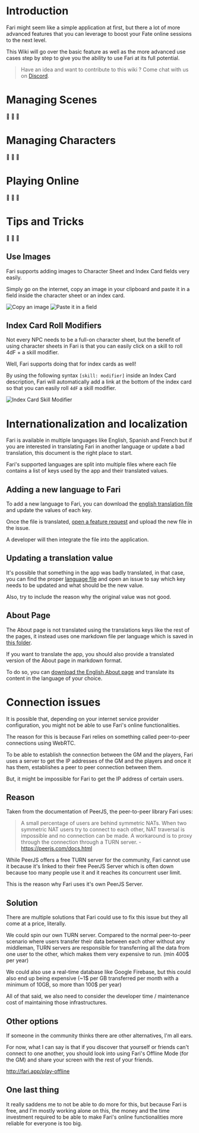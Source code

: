 # Introduction

<page-meta author="RPDeshaies" description="Everything you need to know to use Fari effectively."></page-meta>

Fari might seem like a simple application at first, but there a lot of more advanced features that you can leverage to boost your Fate online sessions to the next level.

This Wiki will go over the basic feature as well as the more advanced use cases step by step to give you the ability to use Fari at its full potential.

> Have an idea and want to contribute to this wiki ? Come chat with us on [Discord](https://discord.com/invite/vMAJFjUraA).

# Managing Scenes

🚧 👷 🚧

# Managing Characters

🚧 👷 🚧

# Playing Online

🚧 👷 🚧

# Tips and Tricks

🚧 👷 🚧

## Use Images

Fari supports adding images to Character Sheet and Index Card fields very easily.

Simply go on the internet, copy an image in your clipboard and paste it in a field inside the character sheet or an index card.

![Copy an image](https://gyazo.com/db1eede383593cfa829359358ec58c4f.png)
![Paste it in a field](https://gyazo.com/ce1a801bf9bf7362954d0a0a64571117.png)

## Index Card Roll Modifiers

Not every NPC needs to be a full-on character sheet, but the benefit of using character sheets in Fari is that you can easily click on a skill to roll 4dF + a skill modifier.

Well, Fari supports doing that for index cards as well!

By using the following syntax `[skill: modifier]` inside an Index Card description, Fari will automatically add a link at the bottom of the index card so that you can easily roll `4dF` a skill modifier.

![Index Card Skill Modifier](https://gyazo.com/04ddec1356bf3b25022341f40d6f3a25.gif)

# Internationalization and localization

Fari is available in multiple languages like English, Spanish and French but if you are interested in translating Fari in another language or update a bad translation, this document is the right place to start.

Fari's supported languages are split into multiple files where each file contains a list of keys used by the app and their translated values.

## Adding a new language to Fari

To add a new language to Fari, you can download the [english translation file](https://github.com/fariapp/fari/blob/master/lib/services/internationalization/locales/enTranslation.ts) and update the values of each key.

Once the file is translated, [open a feature request](https://github.com/fariapp/fari/issues/new/choose) and upload the new file in the issue.

A developer will then integrate the file into the application.

## Updating a translation value

It's possible that something in the app was badly translated, in that case, you can find the proper [language file](https://github.com/fariapp/fari/tree/master/lib/services/internationalization/locales) and open an issue to say which key needs to be updated and what should be the new value.

Also, try to include the reason why the original value was not good.

## About Page

The About page is not translated using the translations keys like the rest of the pages, it instead uses one markdown file per language which is saved in [this folder](https://github.com/fariapp/fari/tree/master/lib/routes/About/page).

If you want to translate the app, you should also provide a translated version of the About page in markdown format.

To do so, you can [download the English About page](https://raw.githubusercontent.com/fariapp/fari/master/lib/routes/About/page/About.en.md) and translate its content in the language of your choice.

# Connection issues

It is possible that, depending on your internet service provider configuration, you might not be able to use Fari's online functionalities.

The reason for this is because Fari relies on something called peer-to-peer connections using WebRTC.

To be able to establish the connection between the GM and the players, Fari uses a server to get the IP addresses of the GM and the players and once it has them, establishes a peer to peer connection between them.

But, it might be impossible for Fari to get the IP address of certain users.

## Reason

Taken from the documentation of PeerJS, the peer-to-peer library Fari uses:

> A small percentage of users are behind symmetric NATs. When two symmetric NAT users try to connect to each other, NAT traversal is impossible and no connection can be made. A workaround is to proxy through the connection through a TURN server. - https://peerjs.com/docs.html

While PeerJS offers a free TURN server for the community, Fari cannot use it because it's linked to their free PeerJS Server which is often down because too many people use it and it reaches its concurrent user limit.

This is the reason why Fari uses it's own PeerJS Server.

## Solution

There are multiple solutions that Fari could use to fix this issue but they all come at a price, literally.

We could spin our own TURN server. Compared to the normal peer-to-peer scenario where users transfer their data between each other without any middleman, TURN servers are responsible for transferring all the data from one user to the other, which makes them very expensive to run. (min 400$ per year)

We could also use a real-time database like Google Firebase, but this could also end up being expensive (~1$ per GB transferred per month with a minimum of 10GB, so more than 100$ per year)

All of that said, we also need to consider the developer time / maintenance cost of maintaining those infrastructures.

## Other options

If someone in the community thinks there are other alternatives, I'm all ears.

For now, what I can say is that if you discover that yourself or friends can't connect to one another, you should look into using Fari's Offline Mode (for the GM) and share your screen with the rest of your friends.

http://fari.app/play-offline

## One last thing

It really saddens me to not be able to do more for this, but because Fari is free, and I'm mostly working alone on this, the money and the time investment required to be able to make Fari's online functionalities more reliable for everyone is too big.
